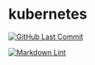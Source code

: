# kubernetes


[![GitHub Last Commit](https://img.shields.io/github/last-commit/curtisdingdong/kubernetes?logo=github)](https://github.com/curtisdingdong/kubernetes/commits/master)

[![Markdown Lint](https://github.com/curtisdingdong/kubernetes/actions/workflows/markdown.yaml/badge.svg)](https://github.com/curtisdingdong/kubernetes/actions/workflows/markdown.yaml)

